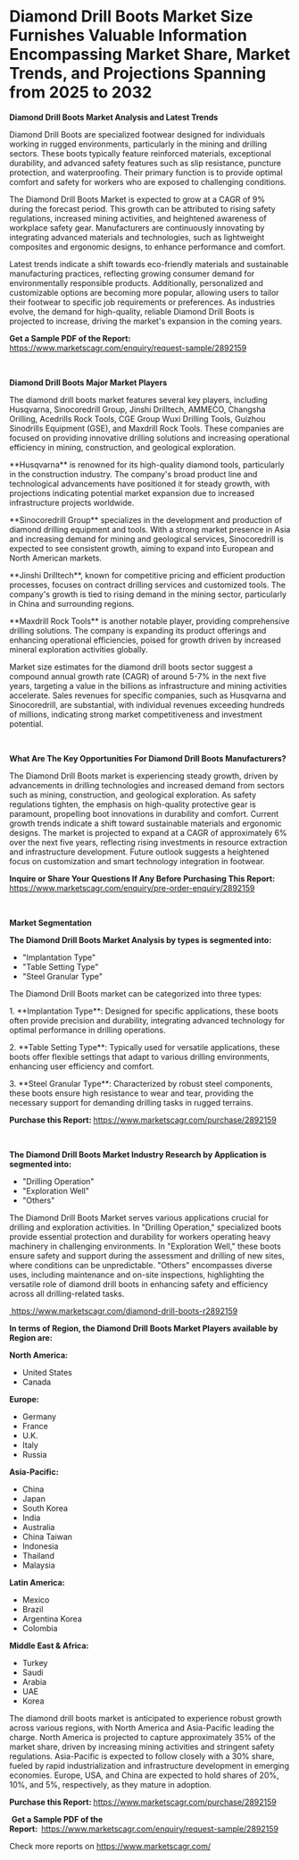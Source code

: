 <p><h1>Diamond Drill Boots Market Size Furnishes Valuable Information Encompassing Market Share, Market Trends, and Projections Spanning from 2025 to 2032</h1></p><p><strong>Diamond Drill Boots Market Analysis and Latest Trends</strong></p>
<p><p>Diamond Drill Boots are specialized footwear designed for individuals working in rugged environments, particularly in the mining and drilling sectors. These boots typically feature reinforced materials, exceptional durability, and advanced safety features such as slip resistance, puncture protection, and waterproofing. Their primary function is to provide optimal comfort and safety for workers who are exposed to challenging conditions.</p><p>The Diamond Drill Boots Market is expected to grow at a CAGR of 9% during the forecast period. This growth can be attributed to rising safety regulations, increased mining activities, and heightened awareness of workplace safety gear. Manufacturers are continuously innovating by integrating advanced materials and technologies, such as lightweight composites and ergonomic designs, to enhance performance and comfort.</p><p>Latest trends indicate a shift towards eco-friendly materials and sustainable manufacturing practices, reflecting growing consumer demand for environmentally responsible products. Additionally, personalized and customizable options are becoming more popular, allowing users to tailor their footwear to specific job requirements or preferences. As industries evolve, the demand for high-quality, reliable Diamond Drill Boots is projected to increase, driving the market's expansion in the coming years.</p></p>
<p><strong>Get a Sample PDF of the Report:&nbsp;</strong> <a href="https://www.marketscagr.com/enquiry/request-sample/2892159?utm_campaign=2946&utm_medium=2&utm_source=Github&utm_content=ia&utm_term=15032025&utm_id=diamond-drill-boots">https://www.marketscagr.com/enquiry/request-sample/2892159</a></p>
<p>&nbsp;</p>
<p><strong>Diamond Drill Boots Major Market Players</strong></p>
<p><p>The diamond drill boots market features several key players, including Husqvarna, Sinocoredrill Group, Jinshi Drilltech, AMMECO, Changsha Orilling, Acedrills Rock Tools, CGE Group Wuxi Drilling Tools, Guizhou Sinodrills Equipment (GSE), and Maxdrill Rock Tools. These companies are focused on providing innovative drilling solutions and increasing operational efficiency in mining, construction, and geological exploration.</p><p>**Husqvarna** is renowned for its high-quality diamond tools, particularly in the construction industry. The company's broad product line and technological advancements have positioned it for steady growth, with projections indicating potential market expansion due to increased infrastructure projects worldwide.</p><p>**Sinocoredrill Group** specializes in the development and production of diamond drilling equipment and tools. With a strong market presence in Asia and increasing demand for mining and geological services, Sinocoredrill is expected to see consistent growth, aiming to expand into European and North American markets.</p><p>**Jinshi Drilltech**, known for competitive pricing and efficient production processes, focuses on contract drilling services and customized tools. The company's growth is tied to rising demand in the mining sector, particularly in China and surrounding regions.</p><p>**Maxdrill Rock Tools** is another notable player, providing comprehensive drilling solutions. The company is expanding its product offerings and enhancing operational efficiencies, poised for growth driven by increased mineral exploration activities globally.</p><p>Market size estimates for the diamond drill boots sector suggest a compound annual growth rate (CAGR) of around 5-7% in the next five years, targeting a value in the billions as infrastructure and mining activities accelerate. Sales revenues for specific companies, such as Husqvarna and Sinocoredrill, are substantial, with individual revenues exceeding hundreds of millions, indicating strong market competitiveness and investment potential.</p></p>
<p>&nbsp;</p>
<p><strong>What Are The Key Opportunities For Diamond Drill Boots Manufacturers?</strong></p>
<p><p>The Diamond Drill Boots market is experiencing steady growth, driven by advancements in drilling technologies and increased demand from sectors such as mining, construction, and geological exploration. As safety regulations tighten, the emphasis on high-quality protective gear is paramount, propelling boot innovations in durability and comfort. Current growth trends indicate a shift toward sustainable materials and ergonomic designs. The market is projected to expand at a CAGR of approximately 6% over the next five years, reflecting rising investments in resource extraction and infrastructure development. Future outlook suggests a heightened focus on customization and smart technology integration in footwear.</p></p>
<p><strong>Inquire or Share Your Questions If Any Before Purchasing This Report:</strong> <a href="https://www.marketscagr.com/enquiry/pre-order-enquiry/2892159?utm_campaign=2946&utm_medium=2&utm_source=Github&utm_content=ia&utm_term=15032025&utm_id=diamond-drill-boots">https://www.marketscagr.com/enquiry/pre-order-enquiry/2892159</a></p>
<p>&nbsp;</p>
<p><strong>Market Segmentation</strong></p>
<p><strong>The Diamond Drill Boots Market Analysis by types is segmented into:</strong></p>
<p><ul><li>"Implantation Type"</li><li>"Table Setting Type"</li><li>"Steel Granular Type"</li></ul></p>
<p><p>The Diamond Drill Boots market can be categorized into three types: </p><p>1. **Implantation Type**: Designed for specific applications, these boots often provide precision and durability, integrating advanced technology for optimal performance in drilling operations.</p><p>  </p><p>2. **Table Setting Type**: Typically used for versatile applications, these boots offer flexible settings that adapt to various drilling environments, enhancing user efficiency and comfort.</p><p>3. **Steel Granular Type**: Characterized by robust steel components, these boots ensure high resistance to wear and tear, providing the necessary support for demanding drilling tasks in rugged terrains.</p></p>
<p><strong>Purchase this Report:&nbsp;</strong><a href="https://www.marketscagr.com/purchase/2892159?utm_campaign=2946&utm_medium=2&utm_source=Github&utm_content=ia&utm_term=15032025&utm_id=diamond-drill-boots">https://www.marketscagr.com/purchase/2892159</a></p>
<p>&nbsp;</p>
<p><strong>The Diamond Drill Boots Market Industry Research by Application is segmented into:</strong></p>
<p><ul><li>"Drilling Operation"</li><li>"Exploration Well"</li><li>"Others"</li></ul></p>
<p><p>The Diamond Drill Boots Market serves various applications crucial for drilling and exploration activities. In "Drilling Operation," specialized boots provide essential protection and durability for workers operating heavy machinery in challenging environments. In "Exploration Well," these boots ensure safety and support during the assessment and drilling of new sites, where conditions can be unpredictable. "Others" encompasses diverse uses, including maintenance and on-site inspections, highlighting the versatile role of diamond drill boots in enhancing safety and efficiency across all drilling-related tasks.</p></p>
<p><a href="https://www.marketscagr.com/diamond-drill-boots-r2892159?utm_campaign=2946&utm_medium=2&utm_source=Github&utm_content=ia&utm_term=15032025&utm_id=diamond-drill-boots">&nbsp;https://www.marketscagr.com/diamond-drill-boots-r2892159</a></p>
<p><strong>In terms of Region, the Diamond Drill Boots Market Players available by Region are:</strong></p>
<p>
    <p> <strong> North America: </strong>
        <ul>
            <li>United States</li>
            <li>Canada</li>
        </ul>
        </p> 
    <p> <strong> Europe: </strong>
        <ul>
            <li>Germany</li>
            <li>France</li>
            <li>U.K.</li>
            <li>Italy</li>
            <li>Russia</li>
        </ul>
        </p> 
    <p> <strong> Asia-Pacific: </strong>
        <ul>
            <li>China</li>
            <li>Japan</li>
            <li>South Korea</li>
            <li>India</li>
            <li>Australia</li>
            <li>China Taiwan</li>
            <li>Indonesia</li>
            <li>Thailand</li>
            <li>Malaysia</li>
        </ul>
        </p> 
    <p> <strong> Latin America: </strong>
        <ul>
            <li>Mexico</li>
            <li>Brazil</li>
            <li>Argentina Korea</li>
            <li>Colombia</li>
        </ul>
        </p> 
    <p> <strong> Middle East & Africa: </strong>
        <ul>
            <li>Turkey</li>
            <li>Saudi</li>
            <li>Arabia</li>
            <li>UAE</li>
            <li>Korea</li>
        </ul>
    </p>
    </p>
<p><p>The diamond drill boots market is anticipated to experience robust growth across various regions, with North America and Asia-Pacific leading the charge. North America is projected to capture approximately 35% of the market share, driven by increasing mining activities and stringent safety regulations. Asia-Pacific is expected to follow closely with a 30% share, fueled by rapid industrialization and infrastructure development in emerging economies. Europe, USA, and China are expected to hold shares of 20%, 10%, and 5%, respectively, as they mature in adoption.</p></p>
<p><strong>Purchase this Report: </strong><a href="https://www.marketscagr.com/purchase/2892159?utm_campaign=2946&utm_medium=2&utm_source=Github&utm_content=ia&utm_term=15032025&utm_id=diamond-drill-boots">https://www.marketscagr.com/purchase/2892159</a></p>
<p>&nbsp;<strong>Get a Sample PDF of the Report:&nbsp;&nbsp;</strong><a href="https://www.marketscagr.com/enquiry/request-sample/2892159?utm_campaign=2946&utm_medium=2&utm_source=Github&utm_content=ia&utm_term=15032025&utm_id=diamond-drill-boots">https://www.marketscagr.com/enquiry/request-sample/2892159</a></p>
<p><strong></strong></p>
<p>Check more reports on <a href="https://www.marketscagr.com/?utm_campaign=2946&utm_medium=2&utm_source=Github&utm_content=ia&utm_term=15032025&utm_id=diamond-drill-boots">https://www.marketscagr.com/</a></p>